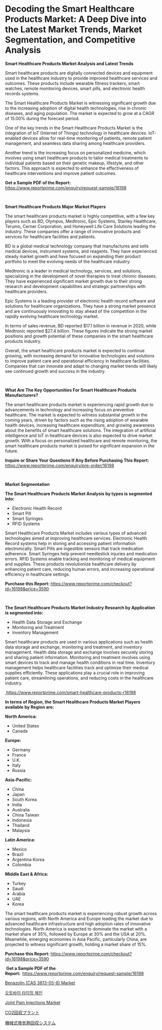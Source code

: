 <p><h1>Decoding the Smart Healthcare Products Market: A Deep Dive into the Latest Market Trends, Market Segmentation, and Competitive Analysis</h1></p><p><strong>Smart Healthcare Products Market Analysis and Latest Trends</strong></p>
<p><p>Smart healthcare products are digitally connected devices and equipment used in the healthcare industry to provide improved healthcare services and outcomes. These products include wearable fitness trackers, smart watches, remote monitoring devices, smart pills, and electronic health records systems.</p><p>The Smart Healthcare Products Market is witnessing significant growth due to the increasing adoption of digital health technologies, rise in chronic diseases, and aging population. The market is expected to grow at a CAGR of 15.00% during the forecast period.</p><p>One of the key trends in the Smart Healthcare Products Market is the integration of IoT (Internet of Things) technology in healthcare devices. IoT-enabled devices allow for real-time monitoring of patients, remote patient management, and seamless data sharing among healthcare providers.</p><p>Another trend is the increasing focus on personalized medicine, which involves using smart healthcare products to tailor medical treatments to individual patients based on their genetic makeup, lifestyle, and other factors. This approach is expected to enhance the effectiveness of healthcare interventions and improve patient outcomes.</p></p>
<p><strong>Get a Sample PDF of the Report:&nbsp;</strong> <a href="https://www.reportprime.com/enquiry/request-sample/16198">https://www.reportprime.com/enquiry/request-sample/16198</a></p>
<p>&nbsp;</p>
<p><strong>Smart Healthcare Products Major Market Players</strong></p>
<p><p>The smart healthcare products market is highly competitive, with a few key players such as BD, Olympus, Medtronic, Epic Systems, Stanley Healthcare, Terumo, Cerner Corporation, and Honeywell Life Care Solutions leading the industry. These companies offer a range of innovative products and services for healthcare facilities and patients.</p><p>BD is a global medical technology company that manufactures and sells medical devices, instrument systems, and reagents. They have experienced steady market growth and have focused on expanding their product portfolio to meet the evolving needs of the healthcare industry.</p><p>Medtronic is a leader in medical technology, services, and solutions, specializing in the development of novel therapies to treat chronic diseases. They have experienced significant market growth due to their strong research and development capabilities and strategic partnerships with healthcare providers.</p><p>Epic Systems is a leading provider of electronic health record software and solutions for healthcare organizations. They have a strong market presence and are continuously innovating to stay ahead of the competition in the rapidly evolving healthcare technology market.</p><p>In terms of sales revenue, BD reported $17.1 billion in revenue in 2020, while Medtronic reported $27.4 billion. These figures indicate the strong market positions and growth potential of these companies in the smart healthcare products industry.</p><p>Overall, the smart healthcare products market is expected to continue growing, with increasing demand for innovative technologies and solutions to improve patient care and operational efficiency in healthcare facilities. Companies that can innovate and adapt to changing market trends will likely see continued growth and success in the industry.</p></p>
<p>&nbsp;</p>
<p><strong>What Are The Key Opportunities For Smart Healthcare Products Manufacturers?</strong></p>
<p><p>The smart healthcare products market is experiencing rapid growth due to advancements in technology and increasing focus on preventive healthcare. The market is expected to witness substantial growth in the coming years, driven by factors such as the rising adoption of wearable health devices, increasing healthcare expenditure, and growing awareness about the benefits of smart healthcare solutions. The integration of artificial intelligence and IoT in healthcare devices is also expected to drive market growth. With a focus on personalized healthcare and remote monitoring, the smart healthcare products market is poised for significant expansion in the future.</p></p>
<p><strong>Inquire or Share Your Questions If Any Before Purchasing This Report:</strong> <a href="https://www.reportprime.com/enquiry/pre-order/16198">https://www.reportprime.com/enquiry/pre-order/16198</a></p>
<p>&nbsp;</p>
<p><strong>Market Segmentation</strong></p>
<p><strong>The Smart Healthcare Products Market Analysis by types is segmented into:</strong></p>
<p><ul><li>Electronic Health Record</li><li>Smart Pill</li><li>Smart Syringes</li><li>RFID Systems</li></ul></p>
<p><p>Smart Healthcare Products Market includes various types of advanced technologies aimed at improving healthcare services. Electronic Health Record systems help in storing and accessing patient information electronically. Smart Pills are ingestible sensors that track medication adherence. Smart Syringes help prevent needlestick injuries and medication errors. RFID Systems enable tracking and monitoring of medical equipment and supplies. These products revolutionize healthcare delivery by enhancing patient care, reducing human errors, and increasing operational efficiency in healthcare settings.</p></p>
<p><strong>Purchase this Report:&nbsp;</strong><a href="https://www.reportprime.com/checkout?id=16198&price=3590">https://www.reportprime.com/checkout?id=16198&price=3590</a></p>
<p>&nbsp;</p>
<p><strong>The Smart Healthcare Products Market Industry Research by Application is segmented into:</strong></p>
<p><ul><li>Health Data Storage and Exchange</li><li>Monitoring and Treatment</li><li>Inventory Management</li></ul></p>
<p><p>Smart healthcare products are used in various applications such as health data storage and exchange, monitoring and treatment, and inventory management. Health data storage and exchange involves securely storing and sharing patient information. Monitoring and treatment involves using smart devices to track and manage health conditions in real time. Inventory management helps healthcare facilities track and optimize their medical supplies efficiently. These applications play a crucial role in improving patient care, streamlining operations, and reducing costs in the healthcare industry.</p></p>
<p><a href="https://www.reportprime.com/smart-healthcare-products-r16198">&nbsp;https://www.reportprime.com/smart-healthcare-products-r16198</a></p>
<p><strong>In terms of Region, the Smart Healthcare Products Market Players available by Region are:</strong></p>
<p>
    <p> <strong> North America: </strong>
        <ul>
            <li>United States</li>
            <li>Canada</li>
        </ul>
        </p> 
    <p> <strong> Europe: </strong>
        <ul>
            <li>Germany</li>
            <li>France</li>
            <li>U.K.</li>
            <li>Italy</li>
            <li>Russia</li>
        </ul>
        </p> 
    <p> <strong> Asia-Pacific: </strong>
        <ul>
            <li>China</li>
            <li>Japan</li>
            <li>South Korea</li>
            <li>India</li>
            <li>Australia</li>
            <li>China Taiwan</li>
            <li>Indonesia</li>
            <li>Thailand</li>
            <li>Malaysia</li>
        </ul>
        </p> 
    <p> <strong> Latin America: </strong>
        <ul>
            <li>Mexico</li>
            <li>Brazil</li>
            <li>Argentina Korea</li>
            <li>Colombia</li>
        </ul>
        </p> 
    <p> <strong> Middle East & Africa: </strong>
        <ul>
            <li>Turkey</li>
            <li>Saudi</li>
            <li>Arabia</li>
            <li>UAE</li>
            <li>Korea</li>
        </ul>
    </p>
    </p>
<p><p>The smart healthcare products market is experiencing robust growth across various regions, with North America and Europe leading the market due to advanced healthcare infrastructure and high adoption rates of innovative technologies. North America is expected to dominate the market with a market share of 35%, followed by Europe at 30% and the USA at 20%. Meanwhile, emerging economies in Asia Pacific, particularly China, are projected to witness significant growth, holding a market share of 15%.</p></p>
<p><strong>Purchase this Report: </strong><a href="https://www.reportprime.com/checkout?id=16198&price=3590">https://www.reportprime.com/checkout?id=16198&price=3590</a></p>
<p>&nbsp;<strong>Get a Sample PDF of the Report:&nbsp;&nbsp;</strong><a href="https://www.reportprime.com/enquiry/request-sample/16198">https://www.reportprime.com/enquiry/request-sample/16198</a></p>
<p><strong></strong></p>
<p><p><a href="https://www.linkedin.com/pulse/benazolin-cas-3813-05-6-market-size-examines-its-scope-dyofc?trackingId=zmv0EiaDuWXojyaNEeWBdQ%3D%3D">Benazolin (CAS 3813-05-6) Market</a></p><p><a href="https://github.com/vsr06p4p49/Market-Research-Report-List-1/blob/main/282903124175.md">오토바이 타이밍 체인</a></p><p><a href="https://github.com/beatblasta/Market-Research-Report-List-2/blob/main/joint-pain-injections-market.md">Joint Pain Injections Market</a></p><p><a href="https://github.com/mohamedbakry57/Market-Research-Report-List-3/blob/main/600303125930.md">CO2回収プラント</a></p><p><a href="https://github.com/schmahlson/Market-Research-Report-List-1/blob/main/422796825929.md">機械式換気熱回収システム</a></p></p>